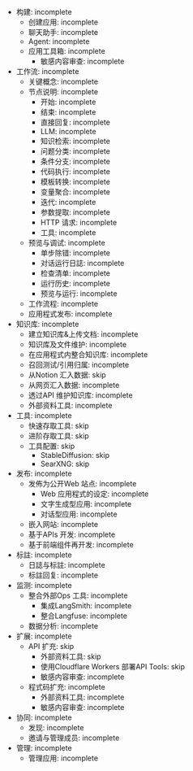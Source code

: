 - 构建: incomplete
  - 创建应用: incomplete
  - 聊天助手: incomplete
  - Agent: incomplete
  - 应用工具箱: incomplete
    - 敏感内容审查: incomplete
- 工作流: incomplete
  - 关键概念: incomplete
  - 节点说明: incomplete
    - 开始: incomplete
    - 结束: incomplete
    - 直接回复: incomplete
    - LLM: incomplete
    - 知识检索: incomplete
    - 问题分类: incomplete
    - 条件分支: incomplete
    - 代码执行: incomplete
    - 模板转换: incomplete
    - 变量聚合: incomplete
    - 迭代: incomplete
    - 参数提取: incomplete
    - HTTP 请求: incomplete
    - 工具: incomplete
  - 预览与调试: incomplete
    - 单步除错: incomplete
    - 对话运行日誌: incomplete
    - 检查清单: incomplete
    - 运行历史: incomplete
    - 预览与运行: incomplete
  - 工作流程: incomplete
  - 应用程式发布: incomplete
- 知识库: incomplete
  - 建立知识库&上传文档: incomplete
  - 知识库及文件维护: incomplete
  - 在应用程式内整合知识库: incomplete
  - 召回测试/引用归属: incomplete
  - 从Notion 汇入数据: skip
  - 从网页汇入数据: incomplete
  - 透过API 维护知识库: incomplete
  - 外部资料工具: incomplete
- 工具: incomplete
  - 快速存取工具: skip
  - 进阶存取工具: skip
  - 工具配置: skip
    - StableDiffusion: skip
    - SearXNG: skip
- 发布: incomplete
  - 发佈为公开Web 站点: incomplete
    - Web 应用程式的设定: incomplete
    - 文字生成型应用: incomplete
    - 对话型应用: incomplete
  - 嵌入网站: incomplete
  - 基于APIs 开发: incomplete
  - 基于前端组件再开发: incomplete
- 标註: incomplete
  - 日誌与标註: incomplete
  - 标註回复: incomplete
- 监测: incomplete
  - 整合外部Ops 工具: incomplete
    - 集成LangSmith: incomplete
    - 整合Langfuse: incomplete
  - 数据分析: incomplete
- 扩展: incomplete
  - API 扩充: skip
    - 外部资料工具: skip
    - 使用Cloudflare Workers 部署API Tools: skip
    - 敏感内容审查: incomplete
  - 程式码扩充: incomplete
    - 外部资料工具: incomplete
    - 敏感内容审查: incomplete
- 协同: incomplete
  - 发现: incomplete
  - 邀请与管理成员: incomplete
- 管理: incomplete
  - 管理应用: incomplete
